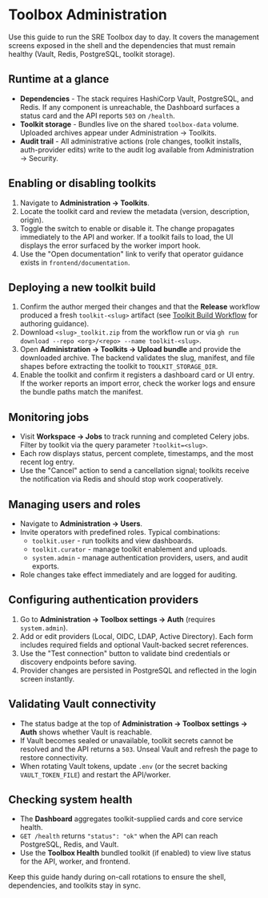 # Toolbox Administration

Use this guide to run the SRE Toolbox day to day. It covers the management screens exposed in the shell and the dependencies that must remain healthy (Vault, Redis, PostgreSQL, toolkit storage).

## Runtime at a glance

- **Dependencies** - The stack requires HashiCorp Vault, PostgreSQL, and Redis. If any component is unreachable, the Dashboard surfaces a status card and the API reports `503` on `/health`.
- **Toolkit storage** - Bundles live on the shared `toolbox-data` volume. Uploaded archives appear under Administration → Toolkits.
- **Audit trail** - All administrative actions (role changes, toolkit installs, auth-provider edits) write to the audit log available from Administration → Security.

## Enabling or disabling toolkits

1. Navigate to **Administration → Toolkits**.
2. Locate the toolkit card and review the metadata (version, description, origin).
3. Toggle the switch to enable or disable it. The change propagates immediately to the API and worker. If a toolkit fails to load, the UI displays the error surfaced by the worker import hook.
4. Use the "Open documentation" link to verify that operator guidance exists in `frontend/documentation`.

## Deploying a new toolkit build

1. Confirm the author merged their changes and that the **Release** workflow produced a fresh `toolkit-<slug>` artifact (see [Toolkit Build Workflow](toolkit-build) for authoring guidance).
2. Download `<slug>_toolkit.zip` from the workflow run or via `gh run download --repo <org>/<repo> --name toolkit-<slug>`.
3. Open **Administration → Toolkits → Upload bundle** and provide the downloaded archive. The backend validates the slug, manifest, and file shapes before extracting the toolkit to `TOOLKIT_STORAGE_DIR`.
4. Enable the toolkit and confirm it registers a dashboard card or UI entry. If the worker reports an import error, check the worker logs and ensure the bundle paths match the manifest.

## Monitoring jobs

- Visit **Workspace → Jobs** to track running and completed Celery jobs. Filter by toolkit via the query parameter `?toolkit=<slug>`.
- Each row displays status, percent complete, timestamps, and the most recent log entry.
- Use the "Cancel" action to send a cancellation signal; toolkits receive the notification via Redis and should stop work cooperatively.

## Managing users and roles

- Navigate to **Administration → Users**.
- Invite operators with predefined roles. Typical combinations:
  - `toolkit.user` - run toolkits and view dashboards.
  - `toolkit.curator` - manage toolkit enablement and uploads.
  - `system.admin` - manage authentication providers, users, and audit exports.
- Role changes take effect immediately and are logged for auditing.

## Configuring authentication providers

1. Go to **Administration → Toolbox settings → Auth** (requires `system.admin`).
2. Add or edit providers (Local, OIDC, LDAP, Active Directory). Each form includes required fields and optional Vault-backed secret references.
3. Use the "Test connection" button to validate bind credentials or discovery endpoints before saving.
4. Provider changes are persisted in PostgreSQL and reflected in the login screen instantly.

## Validating Vault connectivity

- The status badge at the top of **Administration → Toolbox settings → Auth** shows whether Vault is reachable.
- If Vault becomes sealed or unavailable, toolkit secrets cannot be resolved and the API returns a `503`. Unseal Vault and refresh the page to restore connectivity.
- When rotating Vault tokens, update `.env` (or the secret backing `VAULT_TOKEN_FILE`) and restart the API/worker.

## Checking system health

- The **Dashboard** aggregates toolkit-supplied cards and core service health.
- `GET /health` returns `"status": "ok"` when the API can reach PostgreSQL, Redis, and Vault.
- Use the **Toolbox Health** bundled toolkit (if enabled) to view live status for the API, worker, and frontend.

Keep this guide handy during on-call rotations to ensure the shell, dependencies, and toolkits stay in sync.
